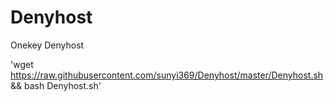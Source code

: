 # Denyhost
Onekey Denyhost


'wget https://raw.githubusercontent.com/sunyi369/Denyhost/master/Denyhost.sh && bash Denyhost.sh'
